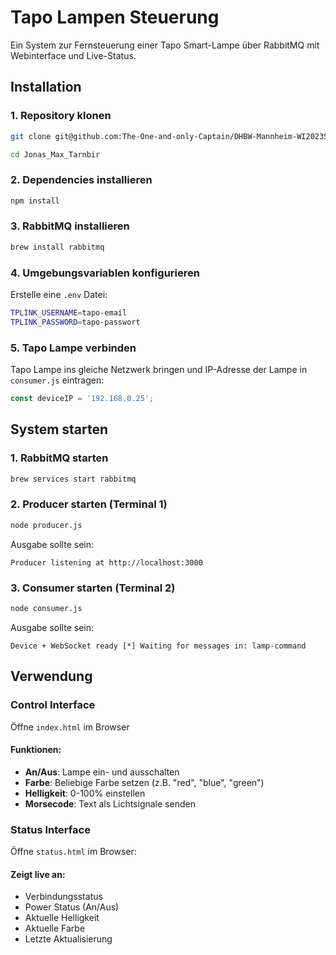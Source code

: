 # Tapo Lampen Steuerung

Ein System zur Fernsteuerung einer Tapo Smart-Lampe über RabbitMQ mit Webinterface und Live-Status.

## Installation

### 1. Repository klonen
```bash
git clone git@github.com:The-One-and-only-Captain/DHBW-Mannheim-WI2023SEB-Assignment.git

cd Jonas_Max_Tarnbir
```

### 2. Dependencies installieren
```bash
npm install
```

### 3. RabbitMQ installieren
```bash
brew install rabbitmq
```

### 4. Umgebungsvariablen konfigurieren
Erstelle eine `.env` Datei:
```bash
TPLINK_USERNAME=tapo-email
TPLINK_PASSWORD=tapo-passwort
```

### 5. Tapo Lampe verbinden
Tapo Lampe ins gleiche Netzwerk bringen und IP-Adresse der Lampe in `consumer.js` eintragen:
```javascript
const deviceIP = '192.168.0.25';
```

## System starten

### 1. RabbitMQ starten
```bash
brew services start rabbitmq
```

### 2. Producer starten (Terminal 1)
```bash
node producer.js
```
Ausgabe sollte sein:

``Producer listening at http://localhost:3000``

### 3. Consumer starten (Terminal 2)
```bash
node consumer.js
```
Ausgabe sollte sein:

``
Device + WebSocket ready
[*] Waiting for messages in: lamp-command
``

## Verwendung

### Control Interface
Öffne `index.html` im Browser

#### Funktionen:
- **An/Aus**: Lampe ein- und ausschalten
- **Farbe**: Beliebige Farbe setzen (z.B. "red", "blue", "green")
- **Helligkeit**: 0-100% einstellen
- **Morsecode**: Text als Lichtsignale senden

### Status Interface
Öffne `status.html` im Browser: 

#### Zeigt live an:
- Verbindungsstatus
- Power Status (An/Aus)
- Aktuelle Helligkeit
- Aktuelle Farbe
- Letzte Aktualisierung